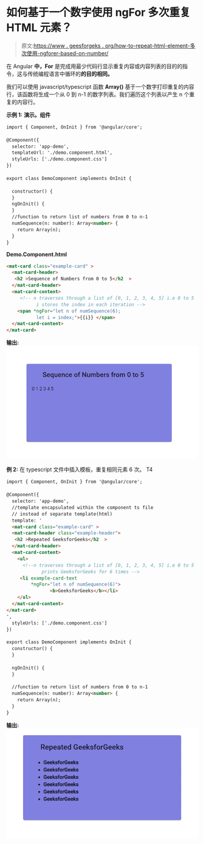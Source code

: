 # 如何基于一个数字使用 ngFor 多次重复 HTML 元素？

> 原文:[https://www . geesforgeks . org/how-to-repeat-html-element-多次使用-ngforer-based-on-number/](https://www.geeksforgeeks.org/how-to-repeat-html-element-multiple-times-using-ngfor-based-on-a-number/)

在 Angular **中，For** 是完成用最少代码行显示重复内容或内容列表的目的的指令，这与传统编程语言中循环的**的目的相同。**

我们可以使用 javascript/typescript 函数 **Array()** 基于一个数字打印重复的内容行，该函数将生成一个从 0 到 n-1 的数字列表。我们遍历这个列表以产生 n 个重复的内容行。

**示例 1:**
**演示。组件**

```html
import { Component, OnInit } from '@angular/core';

@Component({
  selector: 'app-demo',
  templateUrl: './demo.component.html',
  styleUrls: ['./demo.component.css']
})

export class DemoComponent implements OnInit {

  constructor() {
  }
  ngOnInit() {
  }
  //function to return list of numbers from 0 to n-1
  numSequence(n: number): Array<number> {
    return Array(n);
  }
}
```

**Demo.Component.html**

```html
<mat-card class="example-card" >
  <mat-card-header>
   <h2 >Sequence of Numbers from 0 to 5</h2  >
  </mat-card-header>
  <mat-card-content>
     <!-- n traverses through a list of [0, 1, 2, 3, 4, 5] i.e 0 to 5
           i stores the index in each iteration -->
    <span *ngFor="let n of numSequence(6);
           let i = index;">{{i}} </span>
  </mat-card-content>
</mat-card>
```

**输出:**
![](img/b05a99701452f659192097bb66d6fc7c.png)

**例 2:**
在 typescript 文件中插入模板，重复相同元素 6 次。
T4

```html
import { Component, OnInit } from '@angular/core';

@Component({
  selector: 'app-demo',
  //template encapsulated within the component ts file
  // instead of separate template(html)
  template: '
  <mat-card class="example-card" >
  <mat-card-header class="example-header">
   <h2 >Repeated GeeksforGeeks</h2  >
  </mat-card-header>
  <mat-card-content>
    <ul>
      <!--n traverses through a list of [0, 1, 2, 3, 4, 5] i.e 0 to 5
             prints GeeksforGeeks for 6 times --> 
     <li example-card-text 
         *ngFor="let n of numSequence(6)">
                <b>GeeksforGeeks</b></li>
    </ul>
  </mat-card-content>
</mat-card>
',
  styleUrls: ['./demo.component.css']
})

export class DemoComponent implements OnInit {
  constructor() {
  }

  ngOnInit() {
  }

  //function to return list of numbers from 0 to n-1
  numSequence(n: number): Array<number> {
    return Array(n);
  }
}
```

**输出:**
![](img/e88cc12f5a097aeff2ef7dc6b00b9716.png)
